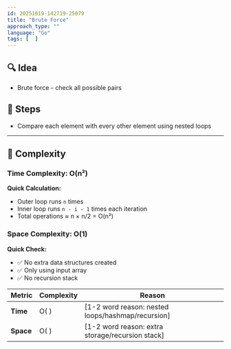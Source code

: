 ```yaml
---
id: 20251019-142719-25079
title: "Brute Force"
approach_type: ""
language: "Go"
tags: [  ]
---
```


## 🔍 Idea
* Brute force - check all possible pairs

## 🧩 Steps
* Compare each element with every other element using nested loops

---

## 🧮 Complexity

### Time Complexity: O(n²)
**Quick Calculation:**
- Outer loop runs `n` times
- Inner loop runs `n - i - 1` times each iteration  
- Total operations ≈ n × n/2 = O(n²)

### Space Complexity: O(1)
**Quick Check:**
- ✅ No extra data structures created
- ✅ Only using input array
- ✅ No recursion stack

| Metric  | Complexity | Reason |
|---------|------------|---------|
| **Time** | O( ) | [1-2 word reason: nested loops/hashmap/recursion] |
| **Space** | O( ) | [1-2 word reason: extra storage/recursion stack] |
